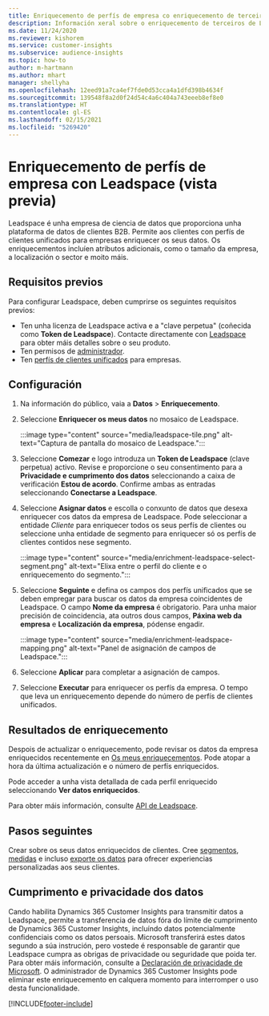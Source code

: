 ```yaml
---
title: Enriquecemento de perfís de empresa co enriquecemento de terceiros de Leadspace
description: Información xeral sobre o enriquecemento de terceiros de Leadspace.
ms.date: 11/24/2020
ms.reviewer: kishorem
ms.service: customer-insights
ms.subservice: audience-insights
ms.topic: how-to
author: m-hartmann
ms.author: mhart
manager: shellyha
ms.openlocfilehash: 12eed91a7ca4ef7fde0d53cca4a1dfd398b4634f
ms.sourcegitcommit: 139548f8a2d0f24d54c4a6c404a743eeeb8ef8e0
ms.translationtype: HT
ms.contentlocale: gl-ES
ms.lasthandoff: 02/15/2021
ms.locfileid: "5269420"
---
```

# <a name="enrichment-of-company-profiles-with-leadspace-preview"></a>Enriquecemento de perfís de empresa con Leadspace (vista previa)

Leadspace é unha empresa de ciencia de datos que proporciona unha plataforma de datos de clientes B2B. Permite aos clientes con perfís de clientes unificados para empresas enriquecer os seus datos. Os enriquecementos incluíen atributos adicionais, como o tamaño da empresa, a localización o sector e moito máis.

## <a name="prerequisites"></a>Requisitos previos

Para configurar Leadspace, deben cumprirse os seguintes requisitos previos:

- Ten unha licenza de Leadspace activa e a "clave perpetua" (coñecida como **Token de Leadspace**). Contacte directamente con [Leadspace](https://www.leadspace.com/products/leadspace-on-demand/) para obter máis detalles sobre o seu produto.
- Ten permisos de [administrador](permissions.md#administrator).
- Ten [perfís de clientes unificados](customer-profiles.md) para empresas.

## <a name="configuration"></a>Configuración

1. Na información do público, vaia a **Datos** > **Enriquecemento**.

1. Seleccione **Enriquecer os meus datos** no mosaico de Leadspace.

   :::image type="content" source="media/leadspace-tile.png" alt-text="Captura de pantalla do mosaico de Leadspace.":::

1. Seleccione **Comezar** e logo introduza un **Token de Leadspace** (clave perpetua) activo. Revise e proporcione o seu consentimento para a **Privacidade e cumprimento dos datos** seleccionando a caixa de verificación **Estou de acordo**. Confirme ambas as entradas seleccionando **Conectarse a Leadspace**.

1. Seleccione **Asignar datos** e escolla o conxunto de datos que desexa enriquecer cos datos da empresa de Leadspace. Pode seleccionar a entidade *Cliente* para enriquecer todos os seus perfís de clientes ou seleccione unha entidade de segmento para enriquecer só os perfís de clientes contidos nese segmento.

   :::image type="content" source="media/enrichment-leadspace-select-segment.png" alt-text="Elixa entre o perfil do cliente e o enriquecemento do segmento.":::

1. Seleccione **Seguinte** e defina os campos dos perfís unificados que se deben empregar para buscar os datos da empresa coincidentes de Leadspace. O campo **Nome da empresa** é obrigatorio. Para unha maior precisión de coincidencia, ata outros dous campos, **Páxina web da empresa** e **Localización da empresa**, pódense engadir.

   :::image type="content" source="media/enrichment-leadspace-mapping.png" alt-text="Panel de asignación de campos de Leadspace.":::
   
1. Seleccione **Aplicar** para completar a asignación de campos.

1. Seleccione **Executar** para enriquecer os perfís da empresa. O tempo que leva un enriquecemento depende do número de perfís de clientes unificados.

## <a name="enrichment-results"></a>Resultados de enriquecemento

Despois de actualizar o enriquecemento, pode revisar os datos da empresa enriquecidos recentemente en [Os meus enriquecementos](enrichment-hub.md). Pode atopar a hora da última actualización e o número de perfís enriquecidos.

Pode acceder a unha vista detallada de cada perfil enriquecido seleccionando **Ver datos enriquecidos**.

Para obter máis información, consulte [API de Leadspace](https://support.leadspace.com/hc/en-us/sections/201997649-API).

## <a name="next-steps"></a>Pasos seguintes

Crear sobre os seus datos enriquecidos de clientes. Cree [segmentos](segments.md), [medidas](measures.md) e incluso [exporte os datos](export-destinations.md) para ofrecer experiencias personalizadas aos seus clientes.

## <a name="data-privacy-and-compliance"></a>Cumprimento e privacidade dos datos

Cando habilita Dynamics 365 Customer Insights para transmitir datos a Leadspace, permite a transferencia de datos fóra do límite de cumprimento de Dynamics 365 Customer Insights, incluíndo datos potencialmente confidenciais como os datos persoais. Microsoft transferirá estes datos segundo a súa instrución, pero vostede é responsable de garantir que Leadspace cumpra as obrigas de privacidade ou seguridade que poida ter. Para obter máis información, consulte a [Declaración de privacidade de Microsoft](https://go.microsoft.com/fwlink/?linkid=396732).
O administrador de Dynamics 365 Customer Insights pode eliminar este enriquecemento en calquera momento para interromper o uso desta funcionalidade.


[!INCLUDE[footer-include](../includes/footer-banner.md)]